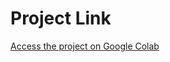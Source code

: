 # Project Link

[Access the project on Google Colab](https://colab.research.google.com/drive/1wpXjAnRbrVA4qIwNmYgw7uxcNMh9wwz3?usp=sharing)
